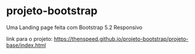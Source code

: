 # projeto-bootstrap
Uma Landing page feita com Bootstrap 5.2 Responsivo


link para o projeto:  https://thenspeed.github.io/projeto-bootstrap/projeto-base/index.html
